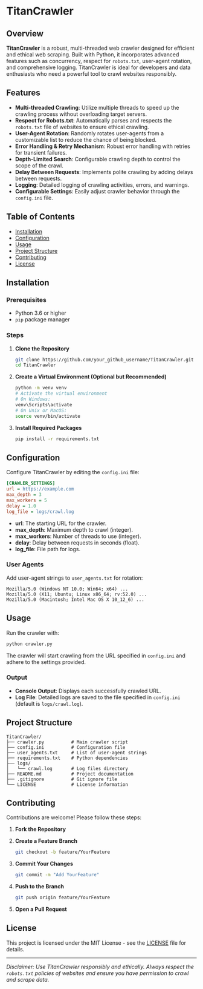 # TitanCrawler

## Overview

**TitanCrawler** is a robust, multi-threaded web crawler designed for efficient and ethical web scraping. Built with Python, it incorporates advanced features such as concurrency, respect for `robots.txt`, user-agent rotation, and comprehensive logging. TitanCrawler is ideal for developers and data enthusiasts who need a powerful tool to crawl websites responsibly.

## Features

- **Multi-threaded Crawling**: Utilize multiple threads to speed up the crawling process without overloading target servers.
- **Respect for Robots.txt**: Automatically parses and respects the `robots.txt` file of websites to ensure ethical crawling.
- **User-Agent Rotation**: Randomly rotates user-agents from a customizable list to reduce the chance of being blocked.
- **Error Handling & Retry Mechanism**: Robust error handling with retries for transient failures.
- **Depth-Limited Search**: Configurable crawling depth to control the scope of the crawl.
- **Delay Between Requests**: Implements polite crawling by adding delays between requests.
- **Logging**: Detailed logging of crawling activities, errors, and warnings.
- **Configurable Settings**: Easily adjust crawler behavior through the `config.ini` file.

## Table of Contents

- [Installation](#installation)
- [Configuration](#configuration)
- [Usage](#usage)
- [Project Structure](#project-structure)
- [Contributing](#contributing)
- [License](#license)

## Installation

### Prerequisites

- Python 3.6 or higher
- `pip` package manager

### Steps

1. **Clone the Repository**

   ```bash
   git clone https://github.com/your_github_username/TitanCrawler.git
   cd TitanCrawler
   ```

2. **Create a Virtual Environment (Optional but Recommended)**

   ```bash
   python -m venv venv
   # Activate the virtual environment
   # On Windows:
   venv\Scripts\activate
   # On Unix or MacOS:
   source venv/bin/activate
   ```

3. **Install Required Packages**

   ```bash
   pip install -r requirements.txt
   ```

## Configuration

Configure TitanCrawler by editing the `config.ini` file:

```ini
[CRAWLER_SETTINGS]
url = https://example.com
max_depth = 3
max_workers = 5
delay = 1.0
log_file = logs/crawl.log
```

- **url**: The starting URL for the crawler.
- **max_depth**: Maximum depth to crawl (integer).
- **max_workers**: Number of threads to use (integer).
- **delay**: Delay between requests in seconds (float).
- **log_file**: File path for logs.

### User Agents

Add user-agent strings to `user_agents.txt` for rotation:

```plaintext
Mozilla/5.0 (Windows NT 10.0; Win64; x64) ...
Mozilla/5.0 (X11; Ubuntu; Linux x86_64; rv:52.0) ...
Mozilla/5.0 (Macintosh; Intel Mac OS X 10_12_6) ...
```

## Usage

Run the crawler with:

```bash
python crawler.py
```

The crawler will start crawling from the URL specified in `config.ini` and adhere to the settings provided.

### Output

- **Console Output**: Displays each successfully crawled URL.
- **Log File**: Detailed logs are saved to the file specified in `config.ini` (default is `logs/crawl.log`).

## Project Structure

```
TitanCrawler/
├── crawler.py          # Main crawler script
├── config.ini          # Configuration file
├── user_agents.txt     # List of user-agent strings
├── requirements.txt    # Python dependencies
├── logs/
│   └── crawl.log       # Log files directory
├── README.md           # Project documentation
├── .gitignore          # Git ignore file
└── LICENSE             # License information
```

## Contributing

Contributions are welcome! Please follow these steps:

1. **Fork the Repository**
2. **Create a Feature Branch**

   ```bash
   git checkout -b feature/YourFeature
   ```

3. **Commit Your Changes**

   ```bash
   git commit -m "Add YourFeature"
   ```

4. **Push to the Branch**

   ```bash
   git push origin feature/YourFeature
   ```

5. **Open a Pull Request**

## License  

This project is licensed under the MIT License - see the [LICENSE](LICENSE) file for details.

---

*Disclaimer: Use TitanCrawler responsibly and ethically. Always respect the `robots.txt` policies of websites and ensure you have permission to crawl and scrape data.*
